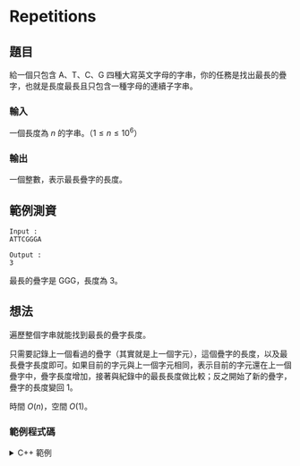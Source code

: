 Repetitions
===

題目
---
給一個只包含 A、T、C、G 四種大寫英文字母的字串，你的任務是找出最長的疊字，也就是長度最長且只包含一種字母的連續子字串。

### 輸入
一個長度為 $n$ 的字串。（$1 \le n \le 10^6$）

### 輸出
一個整數，表示最長疊字的長度。

範例測資
---
```
Input :
ATTCGGGA

Output :
3
```
最長的疊字是 GGG，長度為 3。

想法
---
遍歷整個字串就能找到最長的疊字長度。

只需要記錄上一個看過的疊字（其實就是上一個字元），這個疊字的長度，以及最長疊字長度即可。如果目前的字元與上一個字元相同，表示目前的字元還在上一個疊字中，疊字長度增加，接著與紀錄中的最長長度做比較；反之開始了新的疊字，疊字的長度變回 $1$。

時間 $O(n)$，空間 $O(1)$。

### 範例程式碼
<details>
<summary>C++ 範例 </summary>
```cpp=
#include <bits/stdc++.h>
using namespace std;

int main() {
    char now;
    char pre = 'X';
    int cnt = 1, ans = 1;
    while (cin >> now) {
        if (now == pre) {
            ++cnt;
            if (cnt > ans) {
                ans = cnt;
            }
        } else {
            cnt = 1;
            pre = now;
        }
    }
    cout << ans;
}
```
</details>
---
回 [「CSES題解集」](https://hackmd.io/MpE3CP9eQUu20n3scMF5Fw?view)